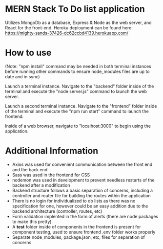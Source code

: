 # MERN Stack To Do list application
Utilizes MongoDb as a database, Express & Node as the web server, and React for the front-end. Heroku deployment can be found here: https://mighty-sands-37426-dc62ccbd4139.herokuapp.com/

# How to use
(Note: "npm install" command may be needed in both terminal instances before running other commands to ensure node_modules files are up to date and in sync)

Launch a terminal instance. Navigate to the "backend" folder inside of the terminal and execute the "node server.js" command to launch the web server.

Launch a second terminal instance. Navigate to the "frontend" folder inside of the terminal and execute the "npm run start" command to launch the frontend.

Inside of a web browser, navigate to "localhost:3000" to begin using the application.

# Additional Information
- Axios was used for convenient communication between the front end and the back end
- Sass was used in the frontend for CSS
- nodemon was used in development to prevent needless restarts of the backend after a modification
- Backend structure follows a basic separation of concerns, including a controller and router file for building the routes within the application
- There is no login for individualized to do lists as there was no specification for one, however could be an easy addition due to the backend architecture (controller, routes, etc)
- Form validation implented in the form of alerts (there are node packages to make this pretty)
- A __test__ folder inside of components in the frontend is present for component testing, used to ensure frontend .env folder works properly
- Separate node_modules, package.json, etc, files for separation of concerns
